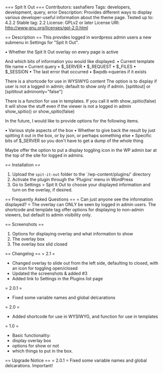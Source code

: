 === Spit It Out ===
Contributors: sashafiero
Tags: developers, development, query, error
Description: Provides different ways to display various developer-useful information about the theme page.
Tested up to: 4.2.2
Stable tag: 2.2
License: GPLv2 or later
License URI: http://www.gnu.org/licenses/gpl-2.0.html


== Description ==
This provides logged in wordpress admin users a new submenu in Settings for "Spit It Out".

• Whether the Spit It Out overlay on every page is active

And which bits of information you would like displayed.
• Current template file name
• Current query
• $_SERVER
• $_REQUEST
• $_FILES
• $_SESSION
• The last error that occurred
• $wpdb->queries if it exists



There is a shortcode for use in WYSIWYG content
The option is to display if user is not a logged in admin; default to show only if admin.
[spititout] or [spititout adminonly="false"]


There is a function for use in templates.
If you call it with show_spitio(false)
it will show the stuff even if the viewer is not a logged in admin
show_spitio() or show_spitio(false)



In the future, I would like to provide options for the following items.

• Various style aspects of the box
• Whether to give back the result by just spitting it out in the box, or by json, or perhaps something else
• Specific bits of $_SERVER so you don't have to get a dump of the whole thing

Maybe offer the option to put a display toggling icon in the WP admin bar at the top of the site for logged in admins.


== Installation ==
1. Upload the `spit-it-out` folder to the `/wp-content/plugins/' directory
2. Activate the plugin through the 'Plugins' menu in WordPress
3. Go to Settings > Spit It Out to choose your displayed information and turn on the overlay, if desired.


== Frequently Asked Questions ==
= Can just anyone see the information displayed? =
The overlay can ONLY be seen by logged in admin users.  The shortcode and template tag offer options for displaying to non-admin viewers, but default to admin visibility only.



== Screenshots ==
1. Options for displaying overlay and what information to show
2. The overlay box
3. The overlay box slid closed


== Changelog ==
= 2.1 =
* Changed overlay to slide out from the left side, defaulting to closed, with an icon for toggling open/closed
* Updated the screenshots & added #3
* Added link to Settings in the Plugins list page

= 2.0.1 =
* Fixed some variable names and global delcarations

= 2.0 =
* Added shortcode for use in WYSIWYG, and function for use in templates

= 1.0 =
* Basic functionality: 
* display overlay box
* options for show or not
* which things to put in the box.


== Upgrade Notice ==
= 2.0.1 =
Fixed some variable names and global delcarations. Important!